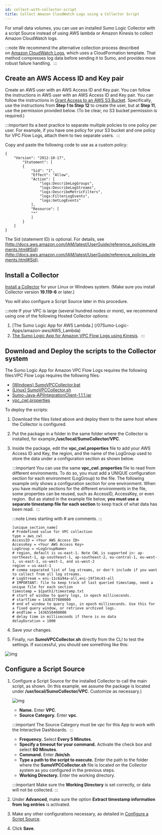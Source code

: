 ```yaml
---
id: collect-with-collector-script
title: Collect Amazon CloudWatch Logs using a Collector Script
---
```




For small data volumes, you can use an installed Sumo Logic Collector with a script Source instead of using AWS lambda or Amazon Kinesis to collect Amazon CloudWatch logs.

:::note
We recommend the alternative collection process described on [Amazon CloudWatch Logs](/docs/send-data/collect-from-other-data-sources/amazon-cloudwatch-logs), which uses a CloudFormation template. That method compresses log data before sending it to Sumo, and provides more robust failure handling. 
:::

## Create an AWS Access ID and Key pair

Create an AWS user with an AWS Access ID and Key pair. You can follow the instructions in AWS user with an AWS Access ID and Key pair. You can follow the instructions in [Grant Access to an AWS S3 Bucket](../../sources/hosted-collectors/amazon-web-services/grant-access-aws-product.md). Specifically, use the instructions from **Step 1 to Step 12** to create the user, but at **Step 11**, use the permission provided below. (To be clear, no S3 bucket permission is required.)

:::important
Its a best practice to separate multiple policies to one policy per user. For example, if you have one policy for your S3 bucket and one policy for VPC Flow Logs, attach them to two separate users. 
:::

Copy and paste the following code to use as a custom policy:

```
{
    "Version": "2012-10-17",
        "Statement": [
        {
            "Sid": "1",
            "Effect": "Allow",
            "Action": [
                "logs:DescribeLogGroups",
                "logs:DescribeLogStreams",
                "logs:DescribeMetricFilters",
                "logs:FilterLogEvents",
                "logs:GetLogEvents"
            ],
            "Resource": [
            "*"
            ]
        }
    ]
}
```

The Sid (statement ID) is optional. For details, see [http://docs.aws.amazon.com/IAM/latest/UserGuide/reference_policies_elements.html#Sid](http://docs.aws.amazon.com/IAM/latest/UserGuide/reference_policies_elements.html#Sid).

## Install a Collector

[Install a Collector](/docs/send-data/installed-collectors) for your Linux or Windows system. (Make sure you install Collector version **19.119-6** or later.)

You will also configure a Script Source later in this procedure.

:::note
If your VPC is large (several hundred nodes or more), we recommend using one of the following Hosted Collector options:

1. [The Sumo Logic App for AWS Lambda.] (/07Sumo-Logic-Apps/amazon-aws/AWS_Lambda)
1. [The Sumo Logic App for Amazon VPC Flow Logs using Kinesis](collect-with-amazon-kinesis.md). 
:::

## Download and Deploy the scripts to the Collector system

The Sumo Logic App for Amazon VPC Flow Logs requires the following files:VPC Flow Logs requires the following files:

 * [(Windows) SumoVPCCollector.bat](https://s3.amazonaws.com/script-collection/vpc/r1.0.0/SumoVPCCollector.bat)
 * [(Linux) SumoVPCCollector.sh](https://s3.amazonaws.com/script-collection/vpc/r1.0.0/SumoVPCCollector.sh)
 * [Sumo-Java-APIIntegrationClient-1.1.1.jar](https://s3.amazonaws.com/script-collection/vpc/r1.0.0/Sumo-Java-APIIntegrationClient-1.1.1.jar)
 * [vpc_cwl.properties](https://s3.amazonaws.com/script-collection/vpc/r1.0.0/vpc_cwl.properties)

To deploy the scripts:

1. Download the files listed above and deploy them to the same host where the Collector is configured.
1. Put the package in a folder in the same folder where the Collector is installed, for example,**/usr/local/SumoCollector/VPC**.
1. Inside the package, edit the **vpc_cwl.properties** file to add your AWS Access ID and Key, the region, and the name of the LogGroup used to store the data under a configuration section as shown below. 

    :::important
    You can use the same **vpc_cwl. properties** file to read from different environments. To do so, you must add a UNIQUE configuration section for each environment (LogGroup) to the file. The following example only shows a configuration section for one environment. When you have multiple sections for the different environments in the file, some properties can be reused, such as AccessID, AccessKey, or even region.  But as stated in the example file below, **you must use a separate timestamp file for each section** to keep track of what data has been read. 
    :::

    :::note
    Lines starting with # are comments.
    :::

    ```
    [unique_section_name]
    # Predefined value for VPC collection
    type = aws_cwl
    AccessID = <Your AWS Access ID>
    AccessKey = <Your AWS Access Key>
    LogGroup = <LogGroupName>
    # region, default is us-east-1. Note CWL is supported in: ap-northeast-1, ap-southeast-1, ap-southeast-2, eu-central-1, eu-west-1, us-east-1, us-west-1, and us-west-2
    region = us-east-1
    # comma separated list of log streams, or don't include if you want to collect from all log streams.
    # LogStream = eni-11c6a94a-all,eni-19f34c43-all
    # IMPORTANT: file to keep track of last queried timestamp, need a unique file for each section
    timestamp = ${path}/timestamp.txt
    # start of window to query logs, in epoch milliseconds.
    # startTime = 1436377600000
    # end of window to query logs, in epoch milliseconds. Use this for a fixed query window, or retrieve archived logs.
    # endTime = 1436550400000
    # delay time in milliseconds if there is no data
    delayDuration = 1000
    ```

1. Save your changes.
1. Finally, run **SumoVPCCollector.sh** directly from the CLI to test the settings. If successful, you should see something like this:

![img](/img/send-data/vpc_flow_app_test.png)

## Configure a Script Source

1. Configure a Script Source for the installed Collector to call the main script, as shown. (In this example, we assume the package is located under **/usr/local/SumoCollector/VPC**. Customize as necessary.)

    ![img](/img/send-data/vpc_flow_app_script_source.png)

   * **Name.** Enter **VPC**.
   * **Source Category.** Enter **vpc**.

    :::important
    The Source Category must be *vpc* for this App to work with the Interactive Dashboards. 
    :::

   * **Frequency.** Select **Every 5 Minutes**.
   * **Specify a timeout for your command.** Activate the check box and select **60 Minutes**.
   * **Command.** Enter **/bin/sh**.
   * **Type a path to the script to execute.** Enter the path to the folder where the **SumoVPCCollector.sh** file is located on the Collector system as you configured in the previous steps.
   * **Working Directory.** Enter the working directory.

    :::important
    Make sure the **Working Directory** is set correctly, or data will not be collected.
    :::

1. Under **Advanced**, make sure the option **Extract timestamp information from log entries** is activated.
1. Make any other configurations necessary, as detailed in [Configure a Script Source](/docs/send-data/sources/installed-collectors/script-source).
1. Click **Save**.
